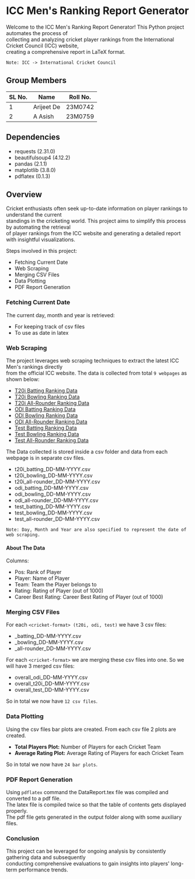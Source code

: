 # ICC Men's Ranking Report Generator

Welcome to the ICC Men's Ranking Report Generator! This Python project automates the process of  
collecting and analyzing cricket player rankings from the International Cricket Council (ICC) website,   
creating a comprehensive report in LaTeX format.

`Note: ICC -> International Cricket Council`

## Group Members
| SL No. | Name       | Roll No. |
|--------|------------|----------|
| 1      | Arijeet De | 23M0742  |
| 2      | A Asish    | 23M0759  |

## Dependencies

- requests (2.31.0)
- beautifulsoup4 (4.12.2)
- pandas (2.1.1)
- matplotlib (3.8.0)
- pdflatex (0.1.3)

## Overview
Cricket enthusiasts often seek up-to-date information on player rankings to understand the current   
standings in the cricketing world. This project aims to simplify this process by automating the retrieval   
of player rankings from the ICC website and generating a detailed report with insightful visualizations.

Steps involved in this project:
- Fetching Current Date
- Web Scraping
- Merging CSV Files
- Data Plotting
- PDF Report Generation

### Fetching Current Date

The current day, month and year is retrieved: 
- For keeping track of csv files
- To use as date in latex

### Web Scraping
The project leverages web scraping techniques to extract the latest ICC Men's rankings directly   
from the official ICC website. The data is collected from total `9 webpages` as shown below:
- [T20i Batting Ranking Data](https://www.icc-cricket.com/rankings/mens/player-rankings/t20i/batting)
- [T20i Bowling Ranking Data](https://www.icc-cricket.com/rankings/mens/player-rankings/t20i/bowling)
- [T20i All-Rounder Ranking Data](https://www.icc-cricket.com/rankings/mens/player-rankings/t20i/all-rounder)
- [ODI Batting Ranking Data](https://www.icc-cricket.com/rankings/mens/player-rankings/odi/batting)
- [ODI Bowling Ranking Data](https://www.icc-cricket.com/rankings/mens/player-rankings/odi/bowling)
- [ODI All-Rounder Ranking Data](https://www.icc-cricket.com/rankings/mens/player-rankings/odi/all-rounder)
- [Test Batting Ranking Data](https://www.icc-cricket.com/rankings/mens/player-rankings/test/batting)
- [Test Bowling Ranking Data](https://www.icc-cricket.com/rankings/mens/player-rankings/test/bowling)
- [Test All-Rounder Ranking Data](https://www.icc-cricket.com/rankings/mens/player-rankings/test/all-rounder)

The Data collected is stored inside a csv folder and data from each webpage is in separate csv files.
- t20i_batting_DD-MM-YYYY.csv
- t20i_bowling_DD-MM-YYYY.csv
- t20i_all-rounder_DD-MM-YYYY.csv
- odi_batting_DD-MM-YYYY.csv
- odi_bowling_DD-MM-YYYY.csv
- odi_all-rounder_DD-MM-YYYY.csv
- test_batting_DD-MM-YYYY.csv
- test_bowling_DD-MM-YYYY.csv
- test_all-rounder_DD-MM-YYYY.csv

`Note: Day, Month and Year are also specified to represent the date of web scraping.`

#### About The Data

Columns:
* Pos: Rank of Player
* Player: Name of Player
* Team: Team the Player belongs to
* Rating: Rating of Player (out of 1000)
* Career Best Rating: Career Best Rating of Player (out of 1000)


### Merging CSV Files
For each `<cricket-format> (t20i, odi, test)` we have 3 csv files:
- <cricket-format>_batting_DD-MM-YYYY.csv
- <cricket-format>_bowling_DD-MM-YYYY.csv
- <cricket-format>_all-rounder_DD-MM-YYYY.csv

For each `<cricket-format>` we are merging these csv files into one. So we will have 3 merged csv files:
- overall_odi_DD-MM-YYYY.csv
- overall_t20i_DD-MM-YYYY.csv
- overall_test_DD-MM-YYYY.csv

So in total we now have `12 csv files`.


### Data Plotting
Using the csv files bar plots are created. From each csv file 2 plots are created.

* **Total Players Plot:** Number of Players for each Cricket Team
* **Average Rating Plot:** Average Rating of Players for each Cricket Team

So in total we now have `24 bar plots`.


### PDF Report Generation
Using `pdflatex` command the DataReport.tex file was compiled and converted to a pdf file.  
The latex file is compiled twice so that the table of contents gets displayed properly.   
The pdf file gets generated in the output folder along with some auxiliary files.

### Conclusion
This project can be leveraged for ongoing analysis by consistently gathering data and subsequently   
conducting comprehensive evaluations to gain insights into players' long-term performance trends.

